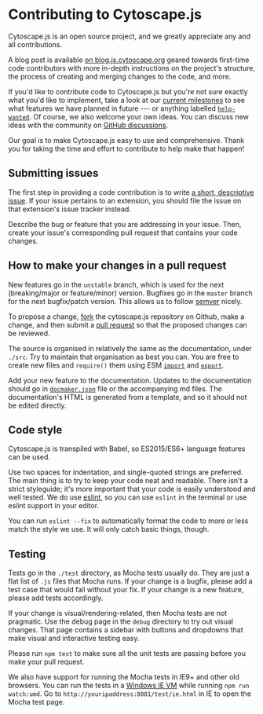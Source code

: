 # Contributing to Cytoscape.js

Cytoscape.js is an open source project, and we greatly appreciate any and all contributions.

A blog post is available [on blog.js.cytoscape.org](http://blog.js.cytoscape.org/2017/06/13/contributing/) geared towards first-time code contributors with more in-depth instructions on the project's structure, the process of creating and merging changes to the code, and more.

If you'd like to contribute code to Cytoscape.js but you're not sure exactly what you'd like to implement, take a look at our [current milestones](https://github.com/cytoscape/cytoscape.js/milestones) to see what features we have planned in future --- or anything labelled [`help-wanted`](https://github.com/cytoscape/cytoscape.js/issues?q=is%3Aopen+is%3Aissue+label%3Ahelp-wanted).  Of course, we also welcome your own ideas.  You can discuss new ideas with the community on [GitHub discussions](https://github.com/cytoscape/cytoscape.js/discussions).

Our goal is to make Cytoscape.js easy to use and comprehensive.  Thank you for taking the time and effort to contribute to help make that happen!



## Submitting issues

The first step in providing a code contribution is to write [a short, descriptive issue](https://github.com/cytoscape/cytoscape.js/issues).  If your issue pertains to an extension, you should file the issue on that extension's issue tracker instead.

Describe the bug or feature that you are addressing in your issue.  Then, create your issue's corresponding pull request that contains your code changes.


## How to make your changes in a pull request

New features go in the `unstable` branch, which is used for the next (breaking/major or feature/minor) version.  Bugfixes go in the `master` branch for the next bugfix/patch version.  This allows us to follow [semver](http://semver.org/) nicely.

To propose a change, [fork](https://help.github.com/articles/fork-a-repo/) the cytoscape.js repository on Github, make a change, and then submit a [pull request](https://help.github.com/articles/creating-a-pull-request/) so that the proposed changes can be reviewed.

The source is organised in relatively the same as the documentation, under `./src`.  Try to maintain that organisation as best you can.  You are free to create new files and `require()` them using ESM [`import`](https://developer.mozilla.org/en-US/docs/Web/JavaScript/Reference/Statements/import) and [`export`](https://developer.mozilla.org/en-US/docs/Web/JavaScript/Reference/Statements/export).

Add your new feature to the documentation.  Updates to the documentation should go in [`docmaker.json`](https://github.com/cytoscape/cytoscape.js/blob/unstable/documentation/docmaker.json) file or the accompanying md files.  The documentation's HTML is generated from a template, and so it should not be edited directly.



## Code style

Cytoscape.js is transpiled with Babel, so ES2015/ES6+ language features can be used.

Use two spaces for indentation, and single-quoted strings are preferred.  The main thing is to try to keep your code neat and readable.  There isn't a strict styleguide; it's more important that your code is easily understood and well tested.  We do use [eslint](http://eslint.org/), so you can use `eslint` in the terminal or use eslint support in your editor.

You can run `eslint --fix` to automatically format the code to more or less match the style we use.  It will only catch basic things, though.



## Testing

Tests go in the `./test` directory, as Mocha tests usually do.  They are just a flat list of `.js` files that Mocha runs.  If your change is a bugfix, please add a test case that would fail without your fix.  If your change is a new feature, please add  tests accordingly.

If your change is visual/rendering-related, then Mocha tests are not pragmatic.  Use the debug page in the `debug` directory to try out visual changes.  That page contains a sidebar with buttons and dropdowns that make visual and interactive testing easy.

Please run `npm test` to make sure all the unit tests are passing before you make your pull request.

We also have support for running the Mocha tests in IE9+ and other old browsers.  You can run the tests in a [Windows IE VM](https://developer.microsoft.com/en-us/microsoft-edge/tools/vms/) while running `npm run watch:umd`.  Go to `http://youripaddress:8081/test/ie.html` in IE to open the Mocha test page.
